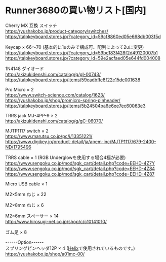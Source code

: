 # Runner3680の買い物リスト[国内]

Cherry MX 互換 スイッチ  
https://yushakobo.jp/product-category/switches/  
https://talpkeyboard.stores.jp/?category_id=59cf8860ed05e668db003f5d  

Keycap × 66～70 (基本的に1uのみで構成可、配列によって2uに変更)  
https://talpkeyboard.stores.jp/?category_id=59be183f428f2d49120007b1  
https://talpkeyboard.stores.jp/?category_id=59e2acfaed05e644fd004008  

1N4148 ダイオード  
http://akizukidenshi.com/catalog/g/gI-00743/  
https://talpkeyboard.stores.jp/items/59eadbffc8f22c15de001638  

Pro Micro × 2  
https://www.switch-science.com/catalog/1623/  
https://yushakobo.jp/shop/promicro-spring-pinheader/  
https://talpkeyboard.stores.jp/items/5b24504ba6e6ee7ec60063e3

TRRS jack MJ-4PP-9 × 2  
http://akizukidenshi.com/catalog/g/gC-06070/

MJTP1117 switch × 2  
https://www.marutsu.co.jp/pc/i/13351221/  
https://www.digikey.jp/product-detail/ja/apem-inc/MJTP1117/679-2400-ND/1795496  

TRRS cable × 1 (RGB Underglowを使用する場合4極が必要)  
https://www.sengoku.co.jp/mod/sgk_cart/detail.php?code=EEHD-4Z7Y  
https://www.sengoku.co.jp/mod/sgk_cart/detail.php?code=EEHD-4Z84  
https://www.sengoku.co.jp/mod/sgk_cart/detail.php?code=EEHD-4Z87  


Micro USB cable × 1  


M2×5mm ねじ × 22  


M2×8mm ねじ × 6  


M2×6mm スペーサー × 14  
http://www.hirosugi-net.co.jp/shop/c/c10141010/

ゴム足 × 8  

------Option------  
スプリングピンヘッダ12P × 4 ([Helix](https://github.com/MakotoKurauchi/helix)で使用されているものです。)  
https://yushakobo.jp/shop/a01mc-00/  
